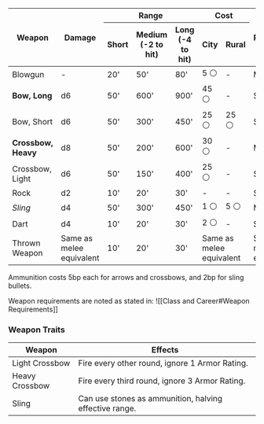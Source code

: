
<table>
    <thead>
        <tr>
            <th rowspan="2">Weapon</th>
            <th rowspan="2">Damage</th>
            <th colspan="3">Range</th>
            <th colspan="2">Cost</th>
            <th rowspan="2">Requirements</th>
        </tr>
        <tr>
            <th>Short</th>
            <th>Medium (-2 to hit)</th>
            <th>Long (-4 to hit)</th>
            <th>City</th>
            <th>Rural</th>
        </tr>
    </thead>
    <tbody>
        <tr>
            <td>Blowgun</td>
            <td>-</td>
            <td>20'</td>
            <td>50'</td>
            <td>80'</td>
            <td>5 ⚪</td>
            <td>-</td>
            <td>Martial</td>
        </tr>
        <tr>
            <td><strong>Bow, Long</strong></td>
            <td>d6</td>
            <td>50'</td>
            <td>600'</td>
            <td>900'</td>
            <td>45 ⚪</td>
            <td>-</td>
            <td>Specialist</td>
        </tr>
        <tr>
            <td>Bow, Short</td>
            <td>d6</td>
            <td>50'</td>
            <td>300'</td>
            <td>450'</td>
            <td>25 ⚪</td>
            <td>25 ⚪</td>
            <td>Specialist</td>
        </tr>
        <tr>
            <td><strong>Crossbow, Heavy</strong></td>
            <td>d8</td>
            <td>50'</td>
            <td>200'</td>
            <td>600'</td>
            <td>30 ⚪</td>
            <td>-</td>
            <td>Martial</td>
        </tr>
        <tr>
            <td>Crossbow, Light</td>
            <td>d6</td>
            <td>50'</td>
            <td>150'</td>
            <td>400'</td>
            <td>25 ⚪</td>
            <td>-</td>
            <td>Simple</td>
        </tr>
        <tr>
            <td>Rock</td>
            <td>d2</td>
            <td>10'</td>
            <td>20'</td>
            <td>30'</td>
            <td>-</td>
            <td>-</td>
            <td>Simple</td>
        </tr>
        <tr>
            <td><em>Sling</em></td>
            <td>d4</td>
            <td>50'</td>
            <td>300'</td>
            <td>450'</td>
            <td>1 ⚪</td>
            <td>5 ⚪</td>
            <td>Martial</td>
        </tr>
        <tr>
            <td>Dart</td>
            <td>d4</td>
            <td>10'</td>
            <td>20'</td>
            <td>30'</td>
            <td>2 ⚪</td>
            <td>-</td>
            <td>Simple</td>
        </tr>
        <tr>
            <td>Thrown Weapon</td>
            <td>Same as melee equivalent</td>
            <td>10'</td>
            <td>20'</td>
            <td>30'</td>
            <td colspan="2">Same as melee equivalent</td>
            <td>Same as melee equivalent</td>
        </tr>
    </tbody>
</table>

Ammunition costs 5bp each for arrows and crossbows, and 2bp for sling bullets.

Weapon requirements are noted as stated in: ![[Class and Career#Weapon Requirements]]
### Weapon Traits

| Weapon         | Effects                                                |
| -------------- | ------------------------------------------------------ |
| Light Crossbow | Fire every other round, ignore 1 Armor Rating.         |
| Heavy Crossbow | Fire every third round, ignore 3 Armor Rating.         |
| Sling          | Can use stones as ammunition, halving effective range. |
